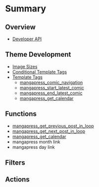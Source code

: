 # Summary

## Overview

* [Developer API](README.md)

## Theme Development

* [Image Sizes](//image-sizes.md)
* [Conditional Template Tags](/conditional-template-tags.md)
* [Template Tags](template-tags.md)
  * [mangapress\_comic\_navigation](/mangapress-comic-navigation.md)
  * [mangapress\_start\_latest\_comic](/mangapress-start-latest-comic.md)
  * [mangapress\_end\_latest\_comic](/mangapress-end-latest-comic.md)
  * [mangapress\_get\_calendar](//mangapress-get-calendar.md)

## Functions

* [mangapress\_get\_previous\_post\_in\_loop](mangapress-get-previous-post-in-loop.md)
* [mangapress\_get\_next\_post\_in\_loop](mangapress-get-next-post-in-loop.md)
* [mangapress\_get\_calendar](//mangapress-get-calendar.md)
* mangapress month link
* mangapress day link

## Filters

## Actions

